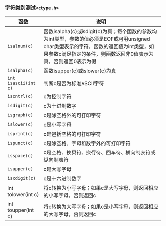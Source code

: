 ### 字符类别测试`<ctype.h>`

|函数|说明|
|------|------|
|`isalnum(c)`|函数isalpha(c)或isdigit(c)为真；每个函数的参数均为int类型，参数的值必须是EOF或可用unsigned char类型表示的字符，函数的返回值为int类型，如果参数c满足指定的条件，则函数返回非0值表示为真，否则返回0表示为假|
|`isalpha(c)`|函数isupper(c)或islower(c)为真|
|`int isascii(int c)`|判断c是否为标准ASCII字符|
|`iscntrl(c)`|c为控制字符|
|`isdigit(c)`|c为十进制数字|
|`isgraph(c)`|c是除空格外的可打印字符|
|`islower(c)`|c是小写字母|
|`isprint(c)`|c是包括空格的可打印字符|
|`ispunct(c)`|c是除空格、字母和数字外的可打印字符|
|`isspace(c)`|c是空格、换页符、换行符、回车符、横向制表符或纵向制表符|
|`isupper(c)`|c是大写字母|
|`isxdigit(c)`|c是十六进制数字|
|int tolower(int c)|将c转换为小写字母；如果c是大写字母，则返回相应的小写字母，否则返回c|
|int toupper(int c)|将c转换为大写字母；如果c是小写字母，则返回相应的大写字母，否则返回c|
